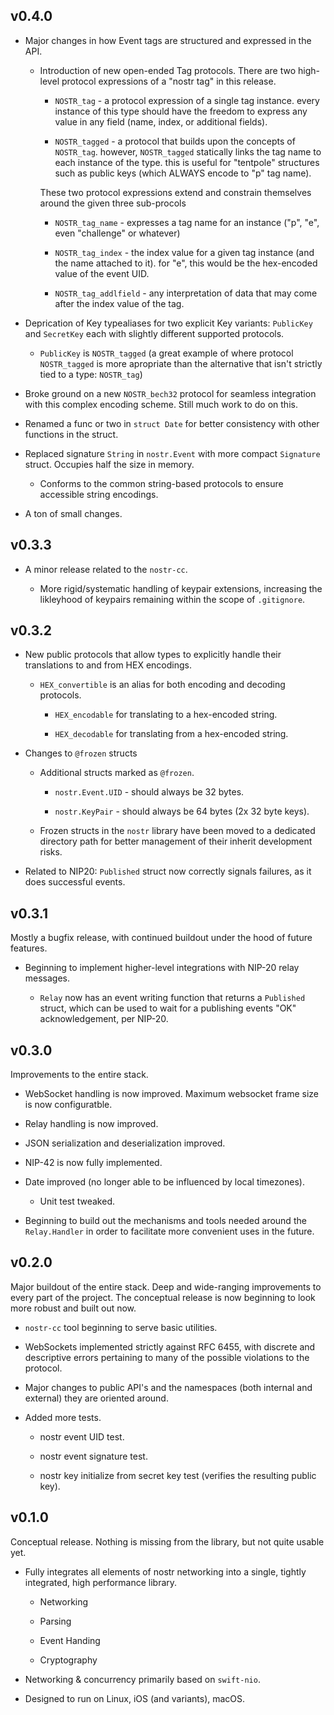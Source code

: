 ## v0.4.0

- Major changes in how Event tags are structured and expressed in the API.

	- Introduction of new open-ended Tag protocols. There are two high-level protocol expressions of a "nostr tag" in this release.

		- `NOSTR_tag` - a protocol expression of a single tag instance. every instance of this type should have the freedom to express any value in any field (name, index, or additional fields).

		- `NOSTR_tagged` - a protocol that builds upon the concepts of `NOSTR_tag`. however, `NOSTR_tagged` statically links the tag name to each instance of the type. this is useful for "tentpole" structures such as public keys (which ALWAYS encode to "p" tag name).

		These two protocol expressions extend and constrain themselves around the given three sub-procols

		- `NOSTR_tag_name` - expresses a tag name for an instance ("p", "e", even "challenge" or whatever)

		- `NOSTR_tag_index` - the index value for a given tag instance (and the name attached to it). for "e", this would be the hex-encoded value of the event UID.
		
		- `NOSTR_tag_addlfield` - any interpretation of data that may come after the index value of the tag.

- Deprication of Key typealiases for two explicit Key variants: `PublicKey` and `SecretKey` each with slightly different supported protocols.

	- `PublicKey` is `NOSTR_tagged` (a great example of where protocol `NOSTR_tagged` is more apropriate than the alternative that isn't strictly tied to a type: `NOSTR_tag`)

- Broke ground on a new `NOSTR_bech32` protocol for seamless integration with this complex encoding scheme. Still much work to do on this.

- Renamed a func or two in `struct Date` for better consistency with other functions in the struct.

- Replaced signature `String` in `nostr.Event` with more compact `Signature` struct. Occupies half the size in memory.

	- Conforms to the common string-based protocols to ensure accessible string encodings.

- A ton of small changes.

## v0.3.3

- A minor release related to the `nostr-cc`.

	- More rigid/systematic handling of keypair extensions, increasing the likleyhood of keypairs remaining within the scope of `.gitignore`.

## v0.3.2

- New public protocols that allow types to explicitly handle their translations to and from HEX encodings.

	- `HEX_convertible` is an alias for both encoding and decoding protocols.

		- `HEX_encodable` for translating to a hex-encoded string.

		- `HEX_decodable` for translating from a hex-encoded string.

- Changes to `@frozen` structs

	- Additional structs marked as `@frozen`.

		- `nostr.Event.UID` - should always be 32 bytes.

		- `nostr.KeyPair` - should always be 64 bytes (2x 32 byte keys).

	- Frozen structs in the `nostr` library have been moved to a dedicated directory path for better management of their inherit development risks.

- Related to NIP20: `Published` struct now correctly signals failures, as it does successful events.

## v0.3.1

Mostly a bugfix release, with continued buildout under the hood of future features.

- Beginning to implement higher-level integrations with NIP-20 relay messages.

	- `Relay` now has an event writing function that returns a `Published` struct, which can be used to wait for a publishing events "OK" acknowledgement, per NIP-20.

## v0.3.0

Improvements to the entire stack.

- WebSocket handling is now improved. Maximum websocket frame size is now configuratble.

- Relay handling is now improved.

- JSON serialization and deserialization improved.

- NIP-42 is now fully implemented.

- Date improved (no longer able to be influenced by local timezones).

	- Unit test tweaked.
	
- Beginning to build out the mechanisms and tools needed around the `Relay.Handler` in order to facilitate more convenient uses in the future.

## v0.2.0

Major buildout of the entire stack. Deep and wide-ranging improvements to every part of the project. The conceptual release is now beginning to look more robust and built out now.

- `nostr-cc` tool beginning to serve basic utilities.

- WebSockets implemented strictly against RFC 6455, with discrete and descriptive errors pertaining to many of the possible violations to the protocol.

- Major changes to public API's and the namespaces (both internal and external) they are oriented around.

- Added more tests.

	- nostr event UID test.

	- nostr event signature test.

	- nostr key initialize from secret key test (verifies the resulting public key).

## v0.1.0

Conceptual release. Nothing is missing from the library, but not quite usable yet.

- Fully integrates all elements of nostr networking into a single, tightly integrated, high performance library.

	- Networking

	- Parsing

	- Event Handing

	- Cryptography

- Networking & concurrency primarily based on `swift-nio`.

- Designed to run on Linux, iOS (and variants), macOS.

